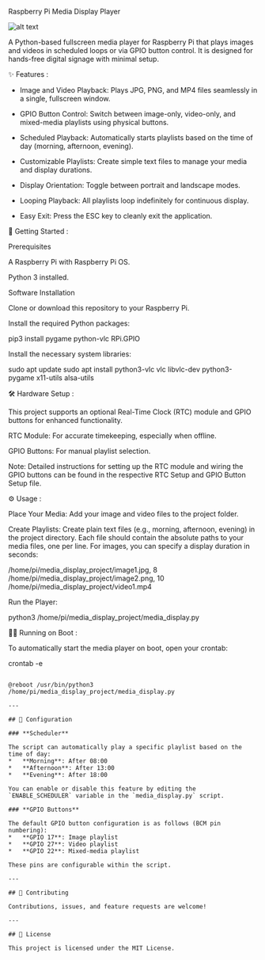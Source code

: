 
Raspberry Pi Media Display Player

![alt text](https://img.shields.io/badge/License-MIT-yellow.svg)

A Python-based fullscreen media player for Raspberry Pi that plays images and videos in scheduled loops or via GPIO button control. It is designed for hands-free digital signage with minimal setup.

✨ Features :

- Image and Video Playback: Plays JPG, PNG, and MP4 files seamlessly in a single, fullscreen window.

- GPIO Button Control: Switch between image-only, video-only, and mixed-media playlists using physical buttons.

- Scheduled Playback: Automatically starts playlists based on the time of day (morning, afternoon, evening).

- Customizable Playlists: Create simple text files to manage your media and display durations.

- Display Orientation: Toggle between portrait and landscape modes.

- Looping Playback: All playlists loop indefinitely for continuous display.

- Easy Exit: Press the ESC key to cleanly exit the application.

🚀 Getting Started :

Prerequisites

A Raspberry Pi with Raspberry Pi OS.

Python 3 installed.

Software Installation

Clone or download this repository to your Raspberry Pi.

Install the required Python packages:

pip3 install pygame python-vlc RPi.GPIO

Install the necessary system libraries:

sudo apt update
sudo apt install python3-vlc vlc libvlc-dev python3-pygame x11-utils alsa-utils


🛠️ Hardware Setup :

This project supports an optional Real-Time Clock (RTC) module and GPIO buttons for enhanced functionality.

RTC Module: For accurate timekeeping, especially when offline.

GPIO Buttons: For manual playlist selection.

Note: Detailed instructions for setting up the RTC module and wiring the GPIO buttons can be found in the 
respective RTC Setup and GPIO Button Setup file.


⚙️ Usage :

Place Your Media: Add your image and video files to the project folder.

Create Playlists: Create plain text files (e.g., morning, afternoon, evening) in the project directory. Each file should contain the absolute paths to your media files, one per line. For images, you can specify a display duration in seconds:


/home/pi/media_display_project/image1.jpg, 8
/home/pi/media_display_project/image2.png, 10
/home/pi/media_display_project/video1.mp4

Run the Player:

python3 /home/pi/media_display_project/media_display.py


🏃🏻 Running on Boot :

To automatically start the media player on boot, open your crontab:


crontab -e
```And add the following line at the end of the file:

@reboot /usr/bin/python3 /home/pi/media_display_project/media_display.py

---

## 🔧 Configuration

### **Scheduler**

The script can automatically play a specific playlist based on the time of day:
*   **Morning**: After 08:00
*   **Afternoon**: After 13:00
*   **Evening**: After 18:00

You can enable or disable this feature by editing the `ENABLE_SCHEDULER` variable in the `media_display.py` script.

### **GPIO Buttons**

The default GPIO button configuration is as follows (BCM pin numbering):
*   **GPIO 17**: Image playlist
*   **GPIO 27**: Video playlist
*   **GPIO 22**: Mixed-media playlist

These pins are configurable within the script.

---

## 🤝 Contributing

Contributions, issues, and feature requests are welcome! 

---

## 📝 License

This project is licensed under the MIT License.
